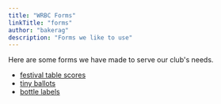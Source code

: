 ```yaml
---
title: "WRBC Forms"
linkTitle: "forms"
author: "bakerag"
description: "Forms we like to use"
---
```


Here are some forms we have made to serve our club's needs.

* [festival table scores](festival-table-scores.pdf)
* [tiny ballots](gauntlet-ballots.pdf)
* [bottle labels](bottle-labels.pdf)